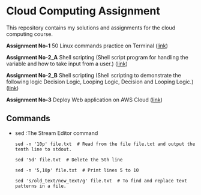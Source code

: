 # Cloud Computing Assignment

This repository contains my solutions and assignments for the cloud computing course.


**Assignment No-1** 50 Linux commands practice on Terminal    ([link](https://github.com/AniketP04/CCA-Assgn./blob/main/A1CCA.pdf))

**Assignment No-2_A** Shell scripting (Shell script program for handling the variable and how to take input from a user.)    ([link](https://github.com/AniketP04/CCA-Assignment/blob/main/CCA2_1.pdf))

**Assignment No-2_B** Shell scripting (Shell scripting to demonstrate the following logic Decision Logic, Looping Logic, Decision and Looping Logic.)    ([link](https://github.com/AniketP04/CCA-Assignment/blob/main/CCA2_2.pdf))  

**Assignment No-3** Deploy Web application on AWS Cloud    ([link](https://github.com/AniketP04/CCA-Assignment/blob/main/CCA_3.pdf))

## Commands

- sed    :The Stream Editor command
  ``` code
  sed -n '10p' file.txt  # Read from the file file.txt and output the tenth line to stdout.
  
  sed '5d' file.txt  # Delete the 5th line
  
  sed -n '5,10p' file.txt  # Print lines 5 to 10
  
  sed 's/old_text/new_text/g' file.txt  # To find and replace text patterns in a file.

  ```
  
  
